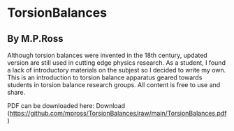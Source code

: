 # TorsionBalances
## By M.P.Ross

Although torsion balances were invented in the 18th century, updated version are still used in cutting edge physics research. As a student, I found a lack of introductory materials on the subjest so I decided to write my own. This is an introduction to torsion balance apparatus geared towards students in torsion balance research groups. All content is free to use and share.

PDF can be downloaded here: Download (https://github.com/mpross/TorsionBalances/raw/main/TorsionBalances.pdf)
